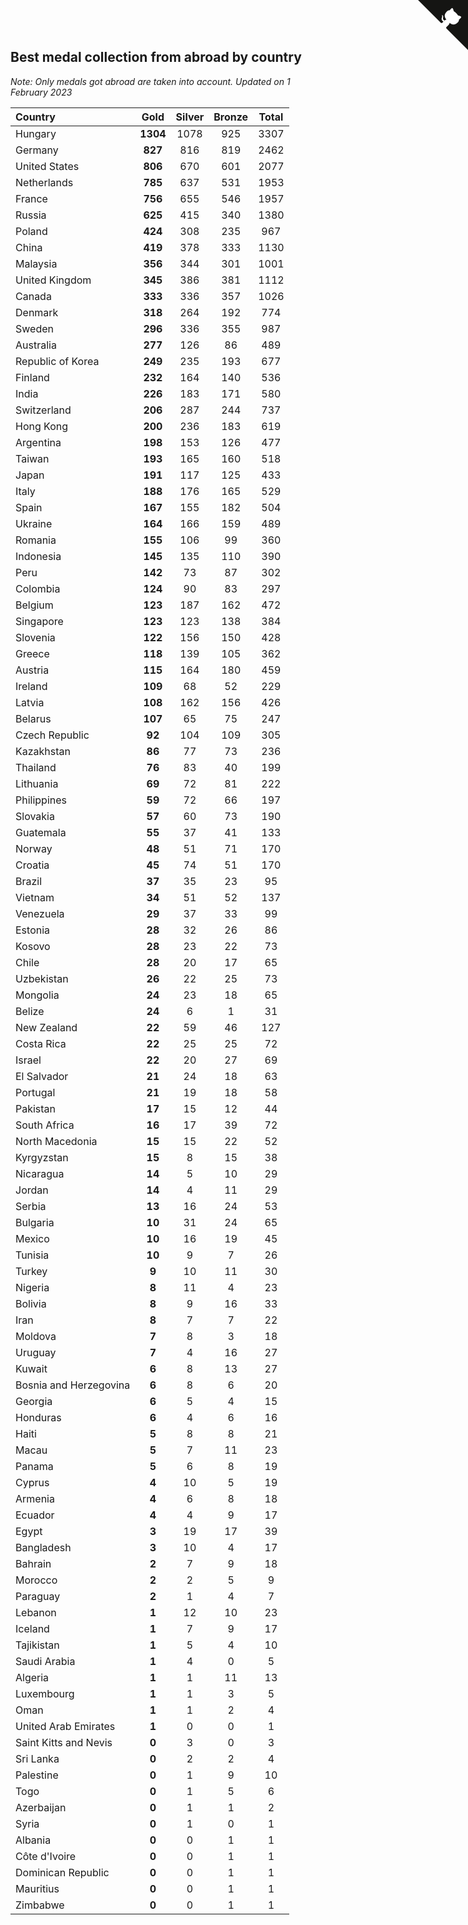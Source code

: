 ## Best medal collection from abroad by country

*Note: Only medals got abroad are taken into account.*
*Updated on  1 February 2023*

| Country | Gold | Silver | Bronze | Total |
| :--- | :--: | :--: | :--: | :--: |
| Hungary | **1304** | 1078 | 925 | 3307 |
| Germany | **827** | 816 | 819 | 2462 |
| United States | **806** | 670 | 601 | 2077 |
| Netherlands | **785** | 637 | 531 | 1953 |
| France | **756** | 655 | 546 | 1957 |
| Russia | **625** | 415 | 340 | 1380 |
| Poland | **424** | 308 | 235 | 967 |
| China | **419** | 378 | 333 | 1130 |
| Malaysia | **356** | 344 | 301 | 1001 |
| United Kingdom | **345** | 386 | 381 | 1112 |
| Canada | **333** | 336 | 357 | 1026 |
| Denmark | **318** | 264 | 192 | 774 |
| Sweden | **296** | 336 | 355 | 987 |
| Australia | **277** | 126 | 86 | 489 |
| Republic of Korea | **249** | 235 | 193 | 677 |
| Finland | **232** | 164 | 140 | 536 |
| India | **226** | 183 | 171 | 580 |
| Switzerland | **206** | 287 | 244 | 737 |
| Hong Kong | **200** | 236 | 183 | 619 |
| Argentina | **198** | 153 | 126 | 477 |
| Taiwan | **193** | 165 | 160 | 518 |
| Japan | **191** | 117 | 125 | 433 |
| Italy | **188** | 176 | 165 | 529 |
| Spain | **167** | 155 | 182 | 504 |
| Ukraine | **164** | 166 | 159 | 489 |
| Romania | **155** | 106 | 99 | 360 |
| Indonesia | **145** | 135 | 110 | 390 |
| Peru | **142** | 73 | 87 | 302 |
| Colombia | **124** | 90 | 83 | 297 |
| Belgium | **123** | 187 | 162 | 472 |
| Singapore | **123** | 123 | 138 | 384 |
| Slovenia | **122** | 156 | 150 | 428 |
| Greece | **118** | 139 | 105 | 362 |
| Austria | **115** | 164 | 180 | 459 |
| Ireland | **109** | 68 | 52 | 229 |
| Latvia | **108** | 162 | 156 | 426 |
| Belarus | **107** | 65 | 75 | 247 |
| Czech Republic | **92** | 104 | 109 | 305 |
| Kazakhstan | **86** | 77 | 73 | 236 |
| Thailand | **76** | 83 | 40 | 199 |
| Lithuania | **69** | 72 | 81 | 222 |
| Philippines | **59** | 72 | 66 | 197 |
| Slovakia | **57** | 60 | 73 | 190 |
| Guatemala | **55** | 37 | 41 | 133 |
| Norway | **48** | 51 | 71 | 170 |
| Croatia | **45** | 74 | 51 | 170 |
| Brazil | **37** | 35 | 23 | 95 |
| Vietnam | **34** | 51 | 52 | 137 |
| Venezuela | **29** | 37 | 33 | 99 |
| Estonia | **28** | 32 | 26 | 86 |
| Kosovo | **28** | 23 | 22 | 73 |
| Chile | **28** | 20 | 17 | 65 |
| Uzbekistan | **26** | 22 | 25 | 73 |
| Mongolia | **24** | 23 | 18 | 65 |
| Belize | **24** | 6 | 1 | 31 |
| New Zealand | **22** | 59 | 46 | 127 |
| Costa Rica | **22** | 25 | 25 | 72 |
| Israel | **22** | 20 | 27 | 69 |
| El Salvador | **21** | 24 | 18 | 63 |
| Portugal | **21** | 19 | 18 | 58 |
| Pakistan | **17** | 15 | 12 | 44 |
| South Africa | **16** | 17 | 39 | 72 |
| North Macedonia | **15** | 15 | 22 | 52 |
| Kyrgyzstan | **15** | 8 | 15 | 38 |
| Nicaragua | **14** | 5 | 10 | 29 |
| Jordan | **14** | 4 | 11 | 29 |
| Serbia | **13** | 16 | 24 | 53 |
| Bulgaria | **10** | 31 | 24 | 65 |
| Mexico | **10** | 16 | 19 | 45 |
| Tunisia | **10** | 9 | 7 | 26 |
| Turkey | **9** | 10 | 11 | 30 |
| Nigeria | **8** | 11 | 4 | 23 |
| Bolivia | **8** | 9 | 16 | 33 |
| Iran | **8** | 7 | 7 | 22 |
| Moldova | **7** | 8 | 3 | 18 |
| Uruguay | **7** | 4 | 16 | 27 |
| Kuwait | **6** | 8 | 13 | 27 |
| Bosnia and Herzegovina | **6** | 8 | 6 | 20 |
| Georgia | **6** | 5 | 4 | 15 |
| Honduras | **6** | 4 | 6 | 16 |
| Haiti | **5** | 8 | 8 | 21 |
| Macau | **5** | 7 | 11 | 23 |
| Panama | **5** | 6 | 8 | 19 |
| Cyprus | **4** | 10 | 5 | 19 |
| Armenia | **4** | 6 | 8 | 18 |
| Ecuador | **4** | 4 | 9 | 17 |
| Egypt | **3** | 19 | 17 | 39 |
| Bangladesh | **3** | 10 | 4 | 17 |
| Bahrain | **2** | 7 | 9 | 18 |
| Morocco | **2** | 2 | 5 | 9 |
| Paraguay | **2** | 1 | 4 | 7 |
| Lebanon | **1** | 12 | 10 | 23 |
| Iceland | **1** | 7 | 9 | 17 |
| Tajikistan | **1** | 5 | 4 | 10 |
| Saudi Arabia | **1** | 4 | 0 | 5 |
| Algeria | **1** | 1 | 11 | 13 |
| Luxembourg | **1** | 1 | 3 | 5 |
| Oman | **1** | 1 | 2 | 4 |
| United Arab Emirates | **1** | 0 | 0 | 1 |
| Saint Kitts and Nevis | **0** | 3 | 0 | 3 |
| Sri Lanka | **0** | 2 | 2 | 4 |
| Palestine | **0** | 1 | 9 | 10 |
| Togo | **0** | 1 | 5 | 6 |
| Azerbaijan | **0** | 1 | 1 | 2 |
| Syria | **0** | 1 | 0 | 1 |
| Albania | **0** | 0 | 1 | 1 |
| Côte d'Ivoire | **0** | 0 | 1 | 1 |
| Dominican Republic | **0** | 0 | 1 | 1 |
| Mauritius | **0** | 0 | 1 | 1 |
| Zimbabwe | **0** | 0 | 1 | 1 |


<a href="https://github.com/JustinTimeCuber/wca_statistics" class="github-corner" aria-label="View source on Github"><svg width="80" height="80" viewBox="0 0 250 250" style="fill:#151513; color:#fff; position: absolute; top: 0; border: 0; right: 0;" aria-hidden="true"><path d="M0,0 L115,115 L130,115 L142,142 L250,250 L250,0 Z"></path><path d="M128.3,109.0 C113.8,99.7 119.0,89.6 119.0,89.6 C122.0,82.7 120.5,78.6 120.5,78.6 C119.2,72.0 123.4,76.3 123.4,76.3 C127.3,80.9 125.5,87.3 125.5,87.3 C122.9,97.6 130.6,101.9 134.4,103.2" fill="currentColor" style="transform-origin: 130px 106px;" class="octo-arm"></path><path d="M115.0,115.0 C114.9,115.1 118.7,116.5 119.8,115.4 L133.7,101.6 C136.9,99.2 139.9,98.4 142.2,98.6 C133.8,88.0 127.5,74.4 143.8,58.0 C148.5,53.4 154.0,51.2 159.7,51.0 C160.3,49.4 163.2,43.6 171.4,40.1 C171.4,40.1 176.1,42.5 178.8,56.2 C183.1,58.6 187.2,61.8 190.9,65.4 C194.5,69.0 197.7,73.2 200.1,77.6 C213.8,80.2 216.3,84.9 216.3,84.9 C212.7,93.1 206.9,96.0 205.4,96.6 C205.1,102.4 203.0,107.8 198.3,112.5 C181.9,128.9 168.3,122.5 157.7,114.1 C157.9,116.9 156.7,120.9 152.7,124.9 L141.0,136.5 C139.8,137.7 141.6,141.9 141.8,141.8 Z" fill="currentColor" class="octo-body"></path></svg></a><style>.github-corner:hover .octo-arm{animation:octocat-wave 560ms ease-in-out}@keyframes octocat-wave{0%,100%{transform:rotate(0)}20%,60%{transform:rotate(-25deg)}40%,80%{transform:rotate(10deg)}}@media (max-width:500px){.github-corner:hover .octo-arm{animation:none}.github-corner .octo-arm{animation:octocat-wave 560ms ease-in-out}}</style>
